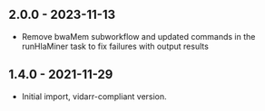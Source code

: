 ## 2.0.0 - 2023-11-13
- Remove bwaMem subworkflow and updated commands in the runHlaMiner task to fix failures with output results

## 1.4.0 - 2021-11-29
- Initial import, vidarr-compliant version.
